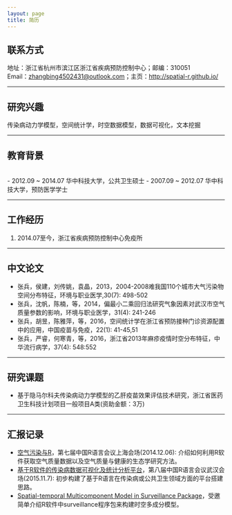 ```yaml
---
layout: page
title: 简历
---
```


## 联系方式

地址：浙江省杭州市滨江区浙江省疾病预防控制中心；邮编：310051   
Email：zhangbing4502431@outlook.com；主页：<http://spatial-r.github.io/>

------------------------------------------------------

## 研究兴趣
  
传染病动力学模型，空间统计学，时空数据模型，数据可视化，文本挖掘

---------------------------------------------------------

## 教育背景
  <br>
- 2012.09 ~ 2014.07 华中科技大学，公共卫生硕士  
- 2007.09 ~ 2012.07 华中科技大学，预防医学学士  

-------------------------------------------------------

## 工作经历
  
1. 2014.07至今，浙江省疾病预防控制中心免疫所

------------------------------------------------------------------

## 中文论文

- 张兵，侯建，刘传姚，袁晶，2013，2004-2008难我国110个城市大气污染物空间分布特征，环境与职业医学,30(7): 498-502
- 张兵，沈帆，陈楠，等，2014，偏最小二乘回归法研究气象因素对武汉市空气质量参数的影响，环境与职业医学，31(4): 241-246
- 张兵，胡昱，陈雅萍，等，2016，空间统计学在浙江省预防接种门诊资源配置中的应用，中国疫苗与免疫，22(1): 41-45,51
- 张兵，严睿，何寒青，等，2016，浙江省2013年麻疹疫情时空分布特征，中华流行病学，37(4): 548:552

----------------------------------------------------------

## 研究课题

-  基于隐马尔科夫传染病动力学模型的乙肝疫苗效果评估技术研究，浙江省医药卫生科技计划项目一般项目A类(资助金额：3万)

----------------------------------------------------------

## 汇报记录

- [空气污染与R](https://github.com/Spatial-R/Air-pollution-and-R/blob/master/Air%20pollution.pdf)，第七届中国R语言会议上海会场(2014.12.06): 介绍如何利用R软件获取空气质量数据以及空气质量与健康的生态学研究方法。
- [基于R软件的传染病数据可视化及统计分析平台](https://github.com/Spatial-R/spatial-r.github.io/raw/master/Resource/InfectiousDiseasePlatform.pdf)，第八届中国R语言会议武汉会场(2015.11.7): 初步构建了基于R语言在传染病或公共卫生领域方面的平台搭建思路。
- [Spatial-temporal Multicomponent Model in Surveillance Package](https://github.com/Spatial-R/spatial-r.github.io/raw/master/Resource/Spatial-temporal%20Model%20IN%20r.pdf)，受邀简单介绍R软件中surveillance程序包来构建时空多成分模型。

